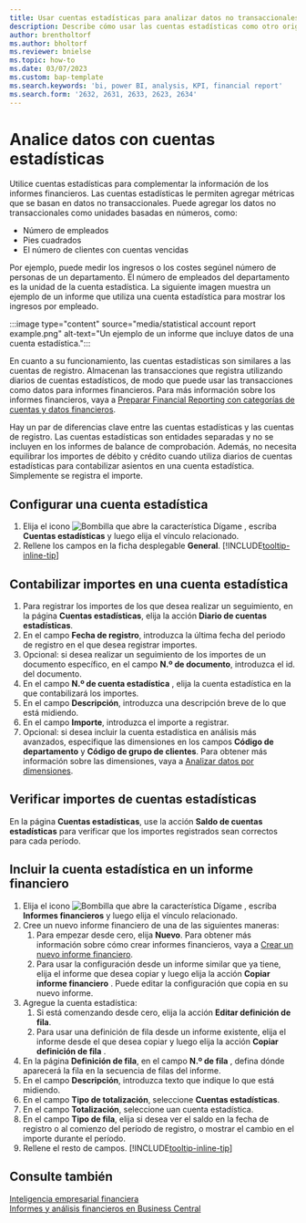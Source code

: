 ```yaml
---
title: Usar cuentas estadísticas para analizar datos no transaccionales
description: Describe cómo usar las cuentas estadísticas como otro origen de datos para sus análisis.
author: brentholtorf
ms.author: bholtorf
ms.reviewer: bnielse
ms.topic: how-to
ms.date: 03/07/2023
ms.custom: bap-template
ms.search.keywords: 'bi, power BI, analysis, KPI, financial report'
ms.search.form: '2632, 2631, 2633, 2623, 2634'
---
```

# <a name="analyze-data-with-statistical-accounts"></a>Analice datos con cuentas estadísticas

Utilice cuentas estadísticas para complementar la información de los informes financieros. Las cuentas estadísticas le permiten agregar métricas que se basan en datos no transaccionales. Puede agregar los datos no transaccionales como unidades basadas en números, como:

* Número de empleados
* Pies cuadrados
* El número de clientes con cuentas vencidas

Por ejemplo, puede medir los ingresos o los costes segúnel número de personas de un departamento. El número de empleados del departamento es la unidad de la cuenta estadística. La siguiente imagen muestra un ejemplo de un informe que utiliza una cuenta estadística para mostrar los ingresos por empleado.

:::image type="content" source="media/statistical account report example.png" alt-text="Un ejemplo de un informe que incluye datos de una cuenta estadística.":::

En cuanto a su funcionamiento, las cuentas estadísticas son similares a las cuentas de registro. Almacenan las transacciones que registra utilizando diarios de cuentas estadísticos, de modo que puede usar las transacciones como datos para informes financieros. Para más información sobre los informes financieros, vaya a [Preparar Financial Reporting con categorías de cuentas y datos financieros](bi-how-work-account-schedule.md). 

Hay un par de diferencias clave entre las cuentas estadísticas y las cuentas de registro. Las cuentas estadísticas son entidades separadas y no se incluyen en los informes de balance de comprobación. Además, no necesita equilibrar los importes de débito y crédito cuando utiliza diarios de cuentas estadísticas para contabilizar asientos en una cuenta estadística. Simplemente se registra el importe.

## <a name="set-up-a-statistical-account"></a>Configurar una cuenta estadística

1. Elija el icono ![Bombilla que abre la característica Dígame](media/ui-search/search_small.png "Dígame qué desea hacer") , escriba **Cuentas estadísticas** y luego elija el vínculo relacionado.
1. Rellene los campos en la ficha desplegable **General**. [!INCLUDE[tooltip-inline-tip](includes/tooltip-inline-tip_md.md)]

## <a name="post-amounts-to-a-statistical-account"></a>Contabilizar importes en una cuenta estadística

1. Para registrar los importes de los que desea realizar un seguimiento, en la página **Cuentas estadísticas**, elija la acción **Diario de cuentas estadísticas**.
1. En el campo **Fecha de registro**, introduzca la última fecha del periodo de registro en el que desea registrar importes.
1. Opcional: si desea realizar un seguimiento de los importes de un documento específico, en el campo **N.º de documento**, introduzca el id. del documento.
1. En el campo **N.º de cuenta estadística** , elija la cuenta estadística en la que contabilizará los importes.
1. En el campo **Descripción**, introduzca una descripción breve de lo que está midiendo.  
1. En el campo **Importe**, introduzca el importe a registrar. 
1. Opcional: si desea incluir la cuenta estadística en análisis más avanzados, especifique las dimensiones en los campos **Código de departamento** y **Código de grupo de clientes**. Para obtener más información sobre las dimensiones, vaya a [Analizar datos por dimensiones](bi-how-analyze-data-dimension.md).

## <a name="verify-statistical-account-amounts"></a>Verificar importes de cuentas estadísticas

En la página **Cuentas estadísticas**, use la acción **Saldo de cuentas estadísticas** para verificar que los importes registrados sean correctos para cada período.  

## <a name="include-the-statistical-account-in-a-financial-report"></a>Incluir la cuenta estadística en un informe financiero

1. Elija el icono ![Bombilla que abre la característica Dígame](media/ui-search/search_small.png "Dígame qué desea hacer") , escriba **Informes financieros** y luego elija el vínculo relacionado.
1. Cree un nuevo informe financiero de una de las siguientes maneras:
    1. Para empezar desde cero, elija **Nuevo**. Para obtener más información sobre cómo crear informes financieros, vaya a [Crear un nuevo informe financiero](bi-how-work-account-schedule.md#create-a-new-financial-report).
    1. Para usar la configuración desde un informe similar que ya tiene, elija el informe que desea copiar y luego elija la acción **Copiar informe financiero** . Puede editar la configuración que copia en su nuevo informe.
1. Agregue la cuenta estadística:
    1. Si está comenzando desde cero, elija la acción **Editar definición de fila**.
    1. Para usar una definición de fila desde un informe existente, elija el informe desde el que desea copiar y luego elija la acción **Copiar definición de fila** .
1. En la página **Definición de fila**, en el campo **N.º de fila** , defina dónde aparecerá la fila en la secuencia de filas del informe.
1. En el campo **Descripción**, introduzca texto que indique lo que está midiendo.
1. En el campo **Tipo de totalización**, seleccione **Cuentas estadísticas**.
1. En el campo **Totalización**, seleccione uan cuenta estadística.
1. En el campo **Tipo de fila**, elija si desea ver el saldo en la fecha de registro o al comienzo del período de registro, o mostrar el cambio en el importe durante el período.
1. Rellene el resto de campos. [!INCLUDE[tooltip-inline-tip](includes/tooltip-inline-tip_md.md)]

## <a name="see-also"></a>Consulte también

[Inteligencia empresarial financiera](bi.md)  
[Informes y análisis financieros en Business Central](finance-reports.md)
